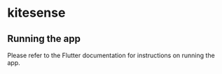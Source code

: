 # kitesense

## Running the app

Please refer to the Flutter documentation for instructions on running the app.
